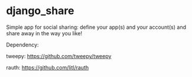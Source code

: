 django_share
============

Simple app for social sharing: define your app(s) and your account(s) and share away in the way you like!

Dependency:

tweepy: https://github.com/tweepy/tweepy

rauth: https://github.com/litl/rauth
